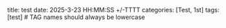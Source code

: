 title: test
date: 2025-3-23 HH:MM:SS +/-TTTT
categories: [Test, 1st]
tags: [test]     # TAG names should always be lowercase